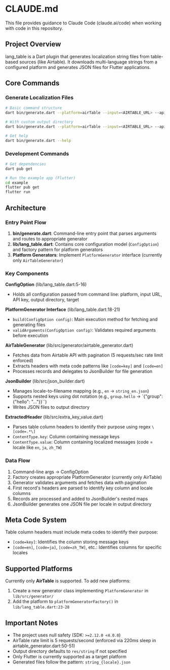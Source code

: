 # CLAUDE.md

This file provides guidance to Claude Code (claude.ai/code) when working with code in this repository.

## Project Overview

lang_table is a Dart plugin that generates localization string files from table-based sources (like Airtable). It downloads multi-language strings from a configured platform and generates JSON files for Flutter applications.

## Core Commands

### Generate Localization Files
```bash
# Basic command structure
dart bin/generate.dart --platform=airTable --input=<AIRTABLE_URL> --api-key=<API_KEY> --target=Flutter

# With custom output directory
dart bin/generate.dart --platform=airTable --input=<AIRTABLE_URL> --api-key=<API_KEY> --target=Flutter --output-dir=custom/path

# Get help
dart bin/generate.dart --help
```

### Development Commands
```bash
# Get dependencies
dart pub get

# Run the example app (Flutter)
cd example
flutter pub get
flutter run
```

## Architecture

### Entry Point Flow
1. **bin/generate.dart**: Command-line entry point that parses arguments and routes to appropriate generator
2. **lib/lang_table.dart**: Contains core configuration model (`ConfigOption`) and factory pattern for platform generators
3. **Platform Generators**: Implement `PlatformGenerator` interface (currently only `AirTableGenerator`)

### Key Components

**ConfigOption** (lib/lang_table.dart:5-16)
- Holds all configuration passed from command line: platform, input URL, API key, output directory, target

**PlatformGenerator Interface** (lib/lang_table.dart:18-21)
- `build(ConfigOption config)`: Main execution method for fetching and generating files
- `validArguments(ConfigOption config)`: Validates required arguments before execution

**AirTableGenerator** (lib/src/generator/airtable_generator.dart)
- Fetches data from Airtable API with pagination (5 requests/sec rate limit enforced)
- Extracts headers with meta code patterns like `[code=key]` and `[code=en]`
- Processes records and delegates to JsonBuilder for file generation

**JsonBuilder** (lib/src/json_builder.dart)
- Manages locale-to-filename mapping (e.g., `en` -> `string_en.json`)
- Supports nested keys using dot notation (e.g., `group.hello` -> `{"group": {"hello": "..."}}``)
- Writes JSON files to output directory

**ExtractedHeader** (lib/src/extra_key_value.dart)
- Parses table column headers to identify their purpose using regex `\[code=.*\]`
- `ContentType.key`: Column containing message keys
- `ContentType.value`: Column containing localized messages (code = locale like `en`, `ja`, `zh_TW`)

### Data Flow
1. Command-line args -> ConfigOption
2. Factory creates appropriate PlatformGenerator (currently only AirTable)
3. Generator validates arguments and fetches data with pagination
4. First record's headers are parsed to identify key column and locale columns
5. Records are processed and added to JsonBuilder's nested maps
6. JsonBuilder generates one JSON file per locale in output directory

## Meta Code System

Table column headers must include meta codes to identify their purpose:
- `[code=key]`: Identifies the column storing message keys
- `[code=en]`, `[code=ja]`, `[code=zh_TW]`, etc.: Identifies columns for specific locales

## Supported Platforms

Currently only **AirTable** is supported. To add new platforms:
1. Create a new generator class implementing `PlatformGenerator` in `lib/src/generator/`
2. Add the platform to `platformGeneratorFactory()` in `lib/lang_table.dart:23-28`

## Important Notes

- The project uses null safety (SDK: `>=2.12.0 <4.0.0`)
- AirTable rate limit is 5 requests/second (enforced via 220ms sleep in airtable_generator.dart:50-51)
- Output directory defaults to `res/string` if not specified
- Only Flutter is currently supported as a target platform
- Generated files follow the pattern: `string_{locale}.json`